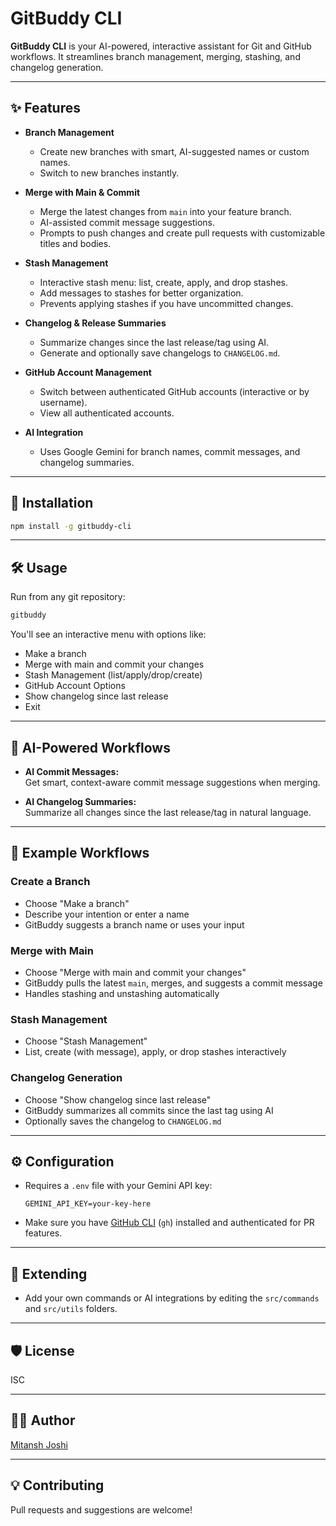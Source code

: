 # GitBuddy CLI

**GitBuddy CLI** is your AI-powered, interactive assistant for Git and GitHub workflows. It streamlines branch management, merging, stashing, and changelog generation.

---

## ✨ Features

- **Branch Management**
  - Create new branches with smart, AI-suggested names or custom names.
  - Switch to new branches instantly.

- **Merge with Main & Commit**
  - Merge the latest changes from `main` into your feature branch.
  - AI-assisted commit message suggestions.
  - Prompts to push changes and create pull requests with customizable titles and bodies.

- **Stash Management**
  - Interactive stash menu: list, create, apply, and drop stashes.
  - Add messages to stashes for better organization.
  - Prevents applying stashes if you have uncommitted changes.

- **Changelog & Release Summaries**
  - Summarize changes since the last release/tag using AI.
  - Generate and optionally save changelogs to `CHANGELOG.md`.

- **GitHub Account Management**
  - Switch between authenticated GitHub accounts (interactive or by username).
  - View all authenticated accounts.

- **AI Integration**
  - Uses Google Gemini for branch names, commit messages, and changelog summaries.

---

## 🚀 Installation

```sh
npm install -g gitbuddy-cli
```

---

## 🛠️ Usage

Run from any git repository:

```sh
gitbuddy
```

You'll see an interactive menu with options like:

- Make a branch
- Merge with main and commit your changes
- Stash Management (list/apply/drop/create)
- GitHub Account Options
- Show changelog since last release
- Exit

---

## 🧠 AI-Powered Workflows

- **AI Commit Messages:**  
  Get smart, context-aware commit message suggestions when merging.

- **AI Changelog Summaries:**  
  Summarize all changes since the last release/tag in natural language.

---

## 📝 Example Workflows

### Create a Branch

- Choose "Make a branch"
- Describe your intention or enter a name
- GitBuddy suggests a branch name or uses your input

### Merge with Main

- Choose "Merge with main and commit your changes"
- GitBuddy pulls the latest `main`, merges, and suggests a commit message
- Handles stashing and unstashing automatically

### Stash Management

- Choose "Stash Management"
- List, create (with message), apply, or drop stashes interactively

### Changelog Generation

- Choose "Show changelog since last release"
- GitBuddy summarizes all commits since the last tag using AI
- Optionally saves the changelog to `CHANGELOG.md`

---

## ⚙️ Configuration

- Requires a `.env` file with your Gemini API key:
  ```
  GEMINI_API_KEY=your-key-here
  ```
- Make sure you have [GitHub CLI](https://cli.github.com/) (`gh`) installed and authenticated for PR features.

---

## 🧩 Extending

- Add your own commands or AI integrations by editing the `src/commands` and `src/utils` folders.

---

## 🛡️ License

ISC

---

## 🙋‍♂️ Author

[Mitansh Joshi](https://github.com/MitanshJoshi)

---

## 💡 Contributing

Pull requests and suggestions are welcome!
